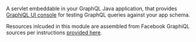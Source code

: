 A servlet embeddable in your GraphQL Java application, that provides [GraphiQL UI console](https://github.com/graphql/graphiql) for testing GraphQL queries against your app schema.

Resources inlcuded in this module are assembled from Facebook GraphiQL sources per instructions 
[provided here](http://pcarion.com/2015/09/22/embed-graphql-server/).


